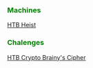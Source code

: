 <h3><font color = "Green">Machines</h3></font>

[HTB Heist](https://cnw311.github.io/hack-the-box/Hack-The-Box-Heist-Write-up)

<h3><font color = "Green">Chalenges</h3></font>

[HTB Crypto Brainy's Cipher](https://cnw311.github.io/hack-the-box/Hack-The-Box-Crypto-Brainy's-Cipher-Walkthrough)
